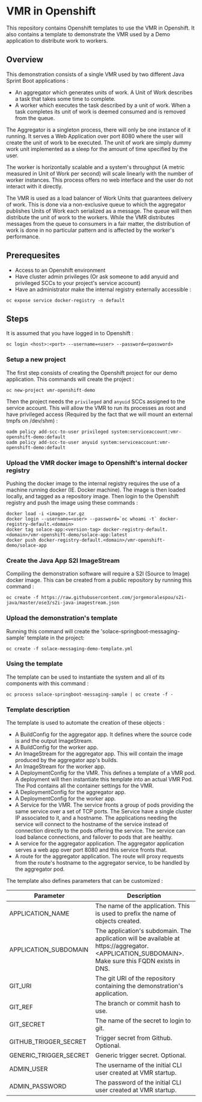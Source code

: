 # VMR in Openshift

This repository contains Openshift templates to use the VMR in Openshift.  It also contains a template to demonstrate
the VMR used by a Demo application to distribute work to workers.

## Overview



This demonstration consists of a single VMR used by two different Java Sprint Boot applications :
  * An aggregator which generates units of work.  A Unit of Work describes a task that takes some time to complete.
  * A worker which executes the task described by a unit of work.  When a task completes its unit of work is deemed
    consumed and is removed from the queue.

The Aggregator is a singleton process, there will only be one instance of it running.  It serves a Web Application over
port 8080 where the user will create the unit of work to be executed.  The unit of work are simply dummy work unit
implemented as a sleep for the amount of time specified by the user.

The worker is horizontally scalable and a system's throughput (A metric measured in Unit of Work per second) will scale
linearly with the number of worker instances.  This process offers no web interface and the user do not interact with it
directly.
  
The VMR is used as a load balancer of Work Units that guarantees delivery of work.  This is done via a non-exclusive
queue to which the aggregator publishes Units of Work each serialized as a message.  The queue will then distribute the
unit of work to the workers.  While the VMR distributes messages from the queue to consumers in a fair matter, the 
distribution of work is done in no particular pattern and is affected by the worker's performance. 

## Prerequesites

* Access to an Openshift environment
* Have cluster admin privileges (Or ask someone to add anyuid and privileged SCCs to your project's service account)
* Have an administrator make the internal registry externally accessible :
```
oc expose service docker-registry -n default
```

## Steps

It is assumed that you have logged in to Openshift :
```
oc login <host>:<port> --username=<user> --password=<password>
```

### Setup a new project

The first step consists of creating the Openshift project for our demo application.  This commands will create the
project :

```
oc new-project vmr-openshift-demo
```

Then the project needs the `privileged` and `anyuid` SCCs assigned to the service account.  This will allow the VMR
to run its processes as root and have privileged access (Required by the fact that we will mount an external tmpfs
on /dev/shm) :
```
oadm policy add-scc-to-user privileged system:serviceaccount:vmr-openshift-demo:default
oadm policy add-scc-to-user anyuid system:serviceaccount:vmr-openshift-demo:default
```

### Upload the VMR docker image to Openshift's internal docker registry

Pushing the docker image to the internal registry requires the use of a machine running docker (IE. Docker machine).
The image is then loaded locally, and tagged as a repository image.  Then login to the Openshift registry and push
the image using these commands :
```
docker load -i <image>.tar.gz
docker login --username=<user> --password=`oc whoami -t` docker-registry-default.<domain>
docker tag solace-app:<version-tag> docker-registry-default.<domain>/vmr-openshift-demo/solace-app:latest
docker push docker-registry-default.<domain>/vmr-openshift-demo/solace-app
```

### Create the Java App S2I ImageStream

Compiling the demonstration software will require a S2I (Source to Image) docker image.  This can be created from
a public repository by running this command :

```
oc create -f https://raw.githubusercontent.com/jorgemoralespou/s2i-java/master/ose3/s2i-java-imagestream.json
```

### Upload the demonstration's template

Running this command will create the 'solace-springboot-messaging-sample' template in the project:

```
oc create -f solace-messaging-demo-template.yml
```

### Using the template

The template can be used to instantiate the system and all of its components with this command :

```
oc process solace-springboot-messaging-sample | oc create -f -
```

### Template description

The template is used to automate the creation of these objects :
* A BuildConfig for the aggregator app.  It defines where the source code is and the output ImageStream.
* A BuildConfig for the worker app.
* An ImageStream for the aggregator app.  This will contain the image produced by the aggregator app's builds.
* An ImageStream for the worker app.
* A DeploymentConfig for the VMR.  This defines a template of a VMR pod.  A deployment will then instantiate this
  template into an actual VMR Pod.  The Pod contains all the container settings for the VMR.
* A DeploymentConfig for the aggregator app.
* A DeploymentConfig for the worker app.
* A Service for the VMR.  The service fronts a group of pods providing the same service over a set of TCP ports.  The 
  Service have a single cluster IP associated to it, and a hostname.  The applications needing the service will connect
  to the hostname of the service instead of connection directly to the pods offering the service.  The service can
  load balance connections, and failover to pods that are healthy.
* A service for the aggregator application.  The aggregator application serves a web app over port 8080 and this service
  fronts that.
* A route for the aggregator application.  The route will proxy requests from the route's hostname to the aggregator
  service, to be handled by the aggregator pod.

The template also defines parameters that can be customized :

| Parameter                    | Description |
| ---------------------------- | ----------- |
| APPLICATION_NAME             | The name of the application.  This is used to prefix the name of objects created. |
| APPLICATION_SUBDOMAIN        | The application's subdomain.  The application will be available at https://aggregator.<APPLICATION_SUBDOMAIN>.  Make sure this FQDN exists in DNS. |
| GIT_URI                      | The git URI of the repository containing the demonstration's application. |
| GIT_REF                      | The branch or commit hash to use. |
| GIT_SECRET                   | The name of the secret to login to git. |
| GITHUB_TRIGGER_SECRET        | Trigger secret from Github.  Optional. |
| GENERIC_TRIGGER_SECRET       | Generic trigger secret.  Optional. |
| ADMIN_USER                   | The username of the initial CLI user created at VMR startup. |
| ADMIN_PASSWORD               | The password of the initial CLI user created at VMR startup. |
